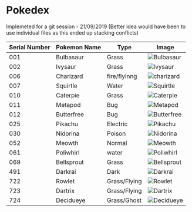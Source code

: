 # Pokedex
Implemeted for a git session - 21/09/2019 (Better idea would have been to use individual files as this ended up stacking conflicts)

| Serial Number | Pokemon Name | Type | Image |
| --- |---| --- | --- |
| 001 | Bulbasaur | Grass | ![Bulbasaur](https://cdn.bulbagarden.net/upload/2/21/001Bulbasaur.png)|
| 002 | Ivysaur | Grass | ![Ivysaur](https://assets.pokemon.com/assets/cms2/img/pokedex/full/002.png)|
| 006 | Charizard | fire/flyinng | ![charizard](https://img.pokemondb.net/artwork/charizard.jpg)|
| 007 | Squirtle | Water | ![Squirtle](https://img.pokemondb.net/artwork/squirtle.jpg)|
| 010 | Caterpie | Grass | ![Caterpie](https://cdn.bulbagarden.net/upload/5/5d/010Caterpie.png)|
| 011 | Metapod | Bug | ![Metapod](https://img.pokemondb.net/artwork/large/metapod.jpg)|
| 012 | Butterfree | Bug | ![Butterfree](https://cdn.bulbagarden.net/upload/d/d1/012Butterfree.png)|
| 025 | Pikachu | Electric| ![Pikachu](https://assets.pokemon.com/assets/cms2/img/pokedex/full/025.png)|
| 030 | Nidorina | Poison | ![Nidorina](https://cdn.bulbagarden.net/upload/c/cd/030Nidorina.png)|
| 052 | Meowth| Normal| ![Meowth](https://cdn.bulbagarden.net/upload/d/d6/052Meowth.png)|
| 061 | Poliwhirl| water | ![Poliwhirl](https://cdn.bulbagarden.net/upload/a/a9/061Poliwhirl.png)|
| 069 | Bellsprout | Grass | ![Bellsprout](https://assets.pokemon.com/assets/cms2/img/pokedex/full/069.png)|
| 491 | Darkrai | Dark | ![Darkrai](https://cdn.bulbagarden.net/upload/6/6d/491Darkrai.png)|
| 722 | Rowlet | Grass/Flying | ![Rowlet](https://img.pokemondb.net/artwork/large/rowlet.jpg)|
| 723 | Dartrix | Grass/Flying | ![Dartrix](https://img.pokemondb.net/artwork/large/dartrix.jpg)|
| 724 | Decidueye | Grass/Ghost | ![Decidueye](https://img.pokemondb.net/artwork/large/decidueye.jpg)|

